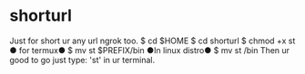 # shorturl
Just for short ur any url ngrok too.
$ cd $HOME
$ cd shorturl
$ chmod +x st
● for termux●
$ mv st $PREFIX/bin
●In linux distro●
$ mv st /bin
Then ur good to go just type: 'st' in ur terminal.



